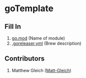 # goTemplate

## Fill In

1. [go.mod](./go.mod) (Name of module)
2. [.goreleaser.yml](./.goreleaser.yml) (Brew description)

## Contributors

1. Matthew Gleich ([Matt-Gleich]("http://www.github.com/Matt-Gleich"))
